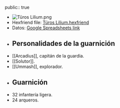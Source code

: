 public:: true

- ![Türos Lilium.png](../assets/Türos_Lilium_1740438228804_0.png)
- Hexfriend file: [Türos Lilium.hexfriend](../assets/Türos_Lilium_1740438238727_0.hexfriend)
- Datos: [Google Spreadsheets link](https://docs.google.com/spreadsheets/d/103YZc9nS9LNmDQWMcBCeQTLyABX5qjXUpsJNsLT3MEk)
- ## Personalidades de la guarnición
- [[Arcadius]], capitán de la guardia.
- [[Solutor]].
- [[Ummash]], explorador.
- ## Guarnición
- 32 infantería ligera.
- 24 arqueros.